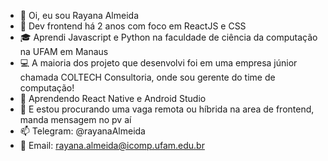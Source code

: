 - 👋 Oi, eu sou Rayana Almeida
- 👀 Dev frontend há 2 anos com foco em ReactJS e CSS
- 🎓 Aprendi Javascript e Python na faculdade de ciência da computação na UFAM em Manaus
- 💻 A maioria dos projeto que desenvolvi foi em uma empresa júnior chamada COLTECH Consultoria, onde sou gerente do time de computação!
- 🌱 Aprendendo React Native e Android Studio
- 🎯 E estou procurando uma vaga remota ou híbrida na area de frontend, manda mensagem no pv aí
- 📫 Telegram: @rayanaAlmeida
- 📧 Email: rayana.almeida@icomp.ufam.edu.br

<!---
Rannya7x/Rannya7x is a ✨ special ✨ repository because its `README.md` (this file) appears on your GitHub profile.
You can click the Preview link to take a look at your changes.
--->
